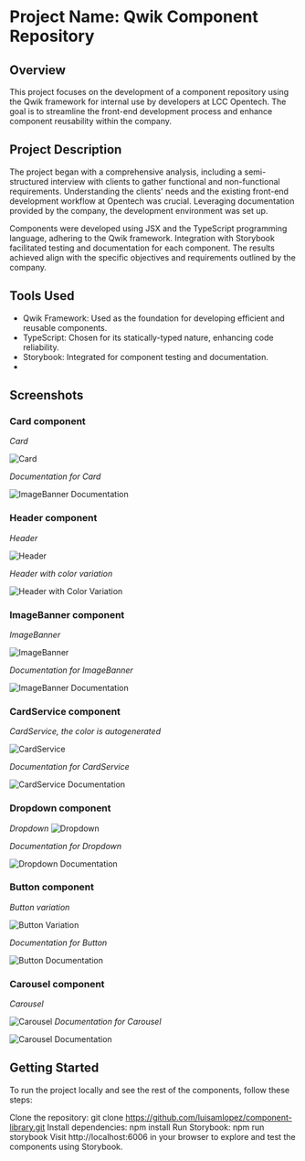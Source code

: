 # Project Name: Qwik Component Repository

## Overview

This project focuses on the development of a component repository using the Qwik framework for internal use by developers at LCC Opentech. The goal is to streamline the front-end development process and enhance component reusability within the company.

## Project Description

The project began with a comprehensive analysis, including a semi-structured interview with clients to gather functional and non-functional requirements. Understanding the clients' needs and the existing front-end development workflow at Opentech was crucial. Leveraging documentation provided by the company, the development environment was set up.

Components were developed using JSX and the TypeScript programming language, adhering to the Qwik framework. Integration with Storybook facilitated testing and documentation for each component. The results achieved align with the specific objectives and requirements outlined by the company.

## Tools Used

- Qwik Framework: Used as the foundation for developing efficient and reusable components.
- TypeScript: Chosen for its statically-typed nature, enhancing code reliability.
- Storybook: Integrated for component testing and documentation.
-

## Screenshots

### Card component

_Card_

![Card](https://i.imgur.com/gUYF0NS.jpg)

_Documentation for Card_

![ImageBanner Documentation](https://i.imgur.com/TOzA55J.jpg)

### Header component

_Header_

![Header](https://i.imgur.com/MQPXawO.jpg)

_Header with color variation_

![Header with Color Variation](https://i.imgur.com/FibAJ84.jpg)

### ImageBanner component

_ImageBanner_

![ImageBanner](https://i.imgur.com/TPFdyHY.png)

_Documentation for ImageBanner_

![ImageBanner Documentation](https://i.imgur.com/TOzA55J.jpg)

### CardService component

_CardService, the color is autogenerated_

![CardService](https://i.imgur.com/kg0UnHH.png)

_Documentation for CardService_

![CardService Documentation](https://i.imgur.com/9LJaGDo.jpg)

### Dropdown component

_Dropdown_
![Dropdown](https://i.imgur.com/uDgxrDA.png)

_Documentation for Dropdown_

![Dropdown Documentation](https://i.imgur.com/7RZvr6d.jpg)

### Button component

_Button variation_

![Button Variation](https://i.imgur.com/5LVPG1h.jpg)

_Documentation for Button_

![Button Documentation](https://i.imgur.com/sgPZ4Z3.jpg)

### Carousel component

_Carousel_

![Carousel](https://i.imgur.com/V73rDEE.jpg)
_Documentation for Carousel_

![Carousel Documentation](https://i.imgur.com/pI3EFAW.jpg)

## Getting Started

To run the project locally and see the rest of the components, follow these steps:

Clone the repository: git clone https://github.com/luisamlopez/component-library.git
Install dependencies: npm install
Run Storybook: npm run storybook
Visit http://localhost:6006 in your browser to explore and test the components using Storybook.
